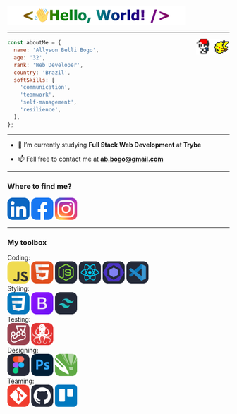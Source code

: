 <p align="center" style="max-width: 80%">
  <img src="images/Greetings.gif" alt="Greetings Banner" /><hr>
</p>

<img src="images/Pokemon.gif" alt="Pokemon Avatar"  align="right" width="15%" />

```js
const aboutMe = {
  name: 'Allyson Belli Bogo',
  age: '32',
  rank: 'Web Developer',
  country: 'Brazil',
  softSkills: [
    'communication',
    'teamwork',
    'self-management',
    'resilience',
  ],
};
```
<hr>

- 📖 I’m currently studying **Full Stack Web Development** at **Trybe**

- 📫 Fell free to contact me at **ab.bogo@gmail.com**

<hr>

<h3 align="left">Where to find me?</h3>

<p align="left">
  <a href="https://linkedin.com/in/allysonbogo" title="LinkedIn"><img height="50" src="icons/LinkedIn.svg"></a>
  <a href="https://fb.com/allysonbogo" title="Facebook"><img height="50" src="icons/Facebook.png"></a>
  <a href="https://www.instagram.com/bogoallyson" title="Instagram"><img height="50" src="icons/Instagram.svg"></a>
</p><hr>

<h3 align="left">My toolbox</h3>

<div>Coding:</div>
  <a href="https://github.com/allysonbogo" title="JavaScript"><img height="50" src="icons/JavaScript.svg"></a>
  <a href="https://github.com/allysonbogo" title="HTML"><img height="50" src="icons/HTML.svg"></a>
  <a href="https://github.com/allysonbogo" title="NodeJS"><img height="50" src="icons/NodeJS-Dark.svg"></a>
  <a href="https://github.com/allysonbogo" title="React"><img height="50" src="icons/React-Dark.svg"></a>
  <a href="https://github.com/allysonbogo" title="ESLint"><img height="50" src="icons/ESLint.png"></a>
  <a href="https://github.com/allysonbogo" title="VSCode"><img height="50" src="icons/VSCode-Dark.svg"></a>

<div>Styling:</div>
<a href="https://github.com/allysonbogo" title="CSS"><img height="50" src="icons/CSS.svg"></a>
<a href="https://github.com/allysonbogo" title="Bootstrap"><img height="50" src="icons/Bootstrap.svg"></a>
<a href="https://github.com/allysonbogo" title="Tailwind"><img height="50" src="icons/TailwindCSS-Dark.svg"></a>

<div>Testing:</div>
<a href="https://github.com/allysonbogo" title="Jest"><img height="50" src="icons/Jest.svg"></a>
<a href="https://github.com/allysonbogo" title="RTL"><img height="50" src="icons/RTL.png"></a>

<div>Designing:</div>
<a href="https://github.com/allysonbogo" title="Figma"><img height="50" src="icons/Figma-Dark.svg"></a>
<a href="https://github.com/allysonbogo" title="Photoshop"><img height="50" src="icons/Photoshop.svg"></a>
<a href="https://github.com/allysonbogo" title="CorelDraw"><img height="50" src="icons/CorelDraw.png"></a>

<div>Teaming:</div>
<a href="https://github.com/allysonbogo" title="Git"><img height="50" src="icons/Git.svg"></a>
<a href="https://github.com/allysonbogo" title="GitHub"><img height="50" src="icons/Github-Dark.svg"></a>
<a href="https://github.com/allysonbogo" title="Trello"><img height="50" src="icons/Trello.svg"></a>

<!--
<h3 align="left">Stats</h3>

<a href="https://github.com/allysonbogo">
  <img height="12rem" src="https://github-readme-stats.vercel.app/api?username=allysonbogo&show_icons=true&theme=algolia&include_all_commits=true&count_private=true"/>
  <img height="12rem" src="https://github-readme-stats.vercel.app/api/top-langs/?username=allysonbogo&layout=compact&langs_count=7&theme=algolia"/>
</a>
-->
